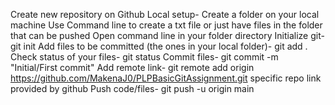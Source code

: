 Create new repository on Github
Local setup- Create a folder on your local machine
Use Command line to create a txt file or just have files in the folder that can be pushed
Open command line in your folder directory
Initialize git- git init
Add files to be committed (the ones in your local folder)- git add .
Check status of your files- git status
Commit files-  git commit -m "Initial/First commit"
Add remote link- git remote add origin <https://github.com/MakenaJ0/PLPBasicGitAssignment.git> specific repo link provided by github
Push code/files- git push -u origin main
